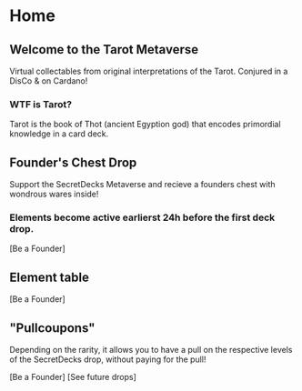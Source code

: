 # Home
## Welcome to the Tarot Metaverse
Virtual collectables from original interpretations of the Tarot. Conjured in a DisCo & on Cardano!

### WTF is Tarot?
Tarot is the book of Thot (ancient Egyption god) that encodes primordial knowledge in a card deck.

## Founder's Chest Drop
Support the SecretDecks Metaverse and recieve a founders chest with wondrous wares inside!

### Elements become active earlierst 24h before the first deck drop.
[Be a Founder]

## Element table
[Be a Founder]

## "Pullcoupons"
Depending on the rarity, it allows you to have a pull on the respective levels of the SecretDecks drop, without paying for the pull!

[Be a Founder]
[See future drops]



